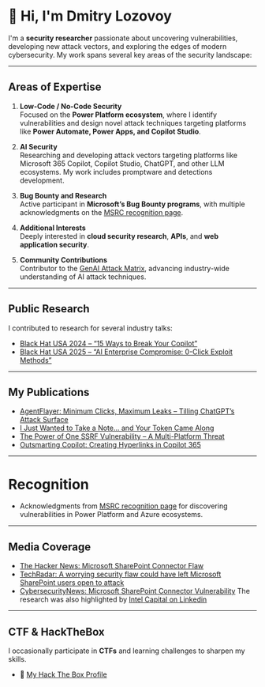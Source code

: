 # 👋 Hi, I'm Dmitry Lozovoy

I'm a **security researcher** passionate about uncovering vulnerabilities, developing new attack vectors, and exploring the edges of modern cybersecurity. My work spans several key areas of the security landscape:

---

## Areas of Expertise

1. **Low-Code / No-Code Security**  
   Focused on the **Power Platform ecosystem**, where I identify vulnerabilities and design novel attack techniques targeting platforms like **Power Automate, Power Apps, and Copilot Studio**.

2. **AI Security**  
   Researching and developing attack vectors targeting platforms like Microsoft 365 Copilot, Copilot Studio, ChatGPT, and other LLM ecosystems. My work includes promptware and detections development.

3. **Bug Bounty and Research**  
   Active participant in **Microsoft’s Bug Bounty programs**, with multiple acknowledgments on the [MSRC recognition page](https://msrc.microsoft.com/update-guide/acknowledgement/).

4. **Additional Interests**  
   Deeply interested in **cloud security research**, **APIs**, and **web application security**.

5. **Community Contributions**  
   Contributor to the [GenAI Attack Matrix](https://ttps.ai/), advancing industry-wide understanding of AI attack techniques.

---

## Public Research
I contributed to research for several industry talks:
- [Black Hat USA 2024 – “15 Ways to Break Your Copilot”](https://www.blackhat.com/us-24/briefings/schedule/index.html#-ways-to-break-your-copilot-39770)  
- [Black Hat USA 2025 – “AI Enterprise Compromise: 0-Click Exploit Methods”](https://www.blackhat.com/us-25/briefings/schedule/index.html#ai-enterprise-compromise---0click-exploit-methods-46442)

---

## My Publications

- [AgentFlayer: Minimum Clicks, Maximum Leaks – Tilling ChatGPT’s Attack Surface](https://labs.zenity.io/p/agentflayer-minimum-clicks-maximum-leaks-tilling-chatgpt-s-attack-surface-c4c7)  
- [I Just Wanted to Take a Note... and Your Token Came Along](https://labs.zenity.io/p/i-just-wanted-to-take-a-note-and-your-token-came-along-c615)  
- [The Power of One SSRF Vulnerability – A Multi-Platform Threat](https://labs.zenity.io/p/the-power-of-one-ssrf-vulnerability-a-multi-platform-threat)  
- [Outsmarting Copilot: Creating Hyperlinks in Copilot 365](https://labs.zenity.io/p/outsmarting-copilot-creating-hyperlinks-copilot-365)

---

# Recognition
- Acknowledgments from [MSRC recognition page](https://msrc.microsoft.com/update-guide/acknowledgement/) for discovering vulnerabilities in Power Platform and Azure ecosystems.

---

## Media Coverage

- [The Hacker News: Microsoft SharePoint Connector Flaw](https://thehackernews.com/2025/02/microsoft-sharepoint-connector-flaw.html)  
- [TechRadar: A worrying security flaw could have left Microsoft SharePoint users open to attack](https://www.techradar.com/pro/security/a-worrying-security-flaw-could-have-left-microsoft-sharepoint-users-open-to-attack)  
- [CybersecurityNews: Microsoft SharePoint Connector Vulnerability](https://cybersecuritynews.com/microsoft-sharepoint-connector-vulnerability/)
The research was also highlighted by [Intel Capital on Linkedin](https://www.linkedin.com/posts/intelcapital_a-worrying-security-flaw-could-have-left-activity-7294837483685494784-AonN?utm_source=share&utm_medium=member_desktop&rcm=ACoAACd0jGMBBaYieFkWdAZA-uey0gwG6tnWih8)
---

## CTF & HackTheBox

I occasionally participate in **CTFs** and learning challenges to sharpen my skills.  
- 🧠 [My Hack The Box Profile](https://app.hackthebox.com/profile/604864)

